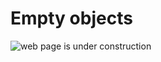 # Empty objects

![web page is under construction](https://docimages.blob.core.chinacloudapi.cn/images/commingsoon20210514.jpg)
